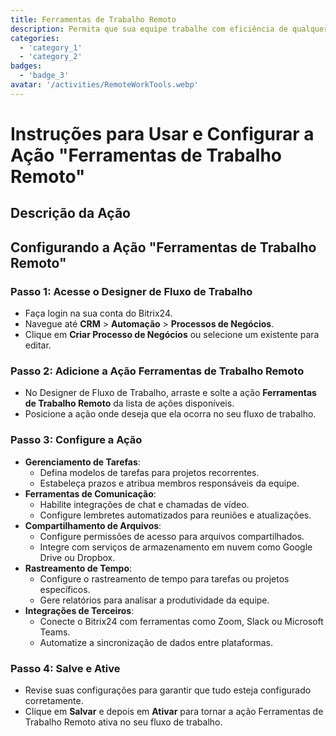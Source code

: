 ```yaml
---
title: Ferramentas de Trabalho Remoto
description: Permita que sua equipe trabalhe com eficiência de qualquer lugar do mundo.
categories: 
  - 'category_1'
  - 'category_2'
badges: 
  - 'badge_3'
avatar: '/activities/RemoteWorkTools.webp'
---
```

# Instruções para Usar e Configurar a Ação "Ferramentas de Trabalho Remoto"

## Descrição da Ação

## **Configurando a Ação "Ferramentas de Trabalho Remoto"**

### Passo 1: Acesse o Designer de Fluxo de Trabalho
- Faça login na sua conta do Bitrix24.
- Navegue até **CRM** > **Automação** > **Processos de Negócios**.
- Clique em **Criar Processo de Negócios** ou selecione um existente para editar.

### Passo 2: Adicione a Ação Ferramentas de Trabalho Remoto
- No Designer de Fluxo de Trabalho, arraste e solte a ação **Ferramentas de Trabalho Remoto** da lista de ações disponíveis.
- Posicione a ação onde deseja que ela ocorra no seu fluxo de trabalho.

### Passo 3: Configure a Ação
- **Gerenciamento de Tarefas**:
  - Defina modelos de tarefas para projetos recorrentes.
  - Estabeleça prazos e atribua membros responsáveis da equipe.
- **Ferramentas de Comunicação**:
  - Habilite integrações de chat e chamadas de vídeo.
  - Configure lembretes automatizados para reuniões e atualizações.
- **Compartilhamento de Arquivos**:
  - Configure permissões de acesso para arquivos compartilhados.
  - Integre com serviços de armazenamento em nuvem como Google Drive ou Dropbox.
- **Rastreamento de Tempo**:
  - Configure o rastreamento de tempo para tarefas ou projetos específicos.
  - Gere relatórios para analisar a produtividade da equipe.
- **Integrações de Terceiros**:
  - Conecte o Bitrix24 com ferramentas como Zoom, Slack ou Microsoft Teams.
  - Automatize a sincronização de dados entre plataformas.

### Passo 4: Salve e Ative
- Revise suas configurações para garantir que tudo esteja configurado corretamente.
- Clique em **Salvar** e depois em **Ativar** para tornar a ação Ferramentas de Trabalho Remoto ativa no seu fluxo de trabalho.